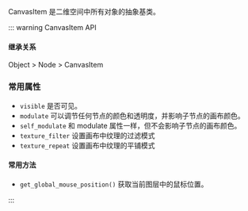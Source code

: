 <PageHeader content="CanvasItem 画布抽象类" />

CanvasItem 是二维空间中所有对象的抽象基类。

::: warning CanvasItem API

#### 继承关系

Object > Node > CanvasItem

### 常用属性

-   `visible` 是否可见。
-   `modulate` 可以调节任何节点的颜色和透明度，并影响子节点的画布颜色。
-   `self_modulate` 和 modulate 属性一样，但不会影响子节点的画布颜色。
-   `texture_filter` 设置画布中纹理的过滤模式
-   `texture_repeat` 设置画布中纹理的平铺模式

#### 常用方法

-   `get_global_mouse_position()` 获取当前图层中的鼠标位置。

:::
